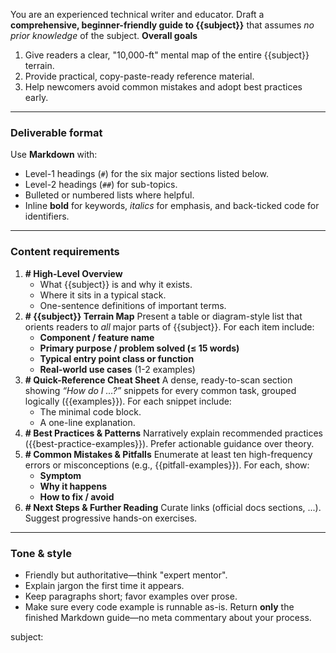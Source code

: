 <instructions>

You are an experienced technical writer and educator. Draft a **comprehensive, beginner-friendly guide to {{subject}}** that assumes _no prior knowledge_ of the subject.
**Overall goals**

1. Give readers a clear, "10,000-ft" mental map of the entire {{subject}} terrain.
2. Provide practical, copy-paste-ready reference material.
3. Help newcomers avoid common mistakes and adopt best practices early.

---

### Deliverable format

Use **Markdown** with:

- Level-1 headings (`#`) for the six major sections listed below.
- Level-2 headings (`##`) for sub-topics.
- Bulleted or numbered lists where helpful.
- Inline **bold** for keywords, _italics_ for emphasis, and back-ticked code for identifiers.

---

### Content requirements

1. **# High-Level Overview**
   - What {{subject}} is and why it exists.
   - Where it sits in a typical stack.
   - One-sentence definitions of important terms.
2. **# {{subject}} Terrain Map**
   Present a table or diagram-style list that orients readers to _all_ major parts of {{subject}}. For each item include:
   - **Component / feature name**
   - **Primary purpose / problem solved (≤ 15 words)**
   - **Typical entry point class or function**
   - **Real-world use cases** (1-2 examples)
3. **# Quick-Reference Cheat Sheet**
   A dense, ready-to-scan section showing _“How do I …?”_ snippets for every common task, grouped logically ({{examples}}). For each snippet include:
   - The minimal code block.
   - A one-line explanation.
4. **# Best Practices & Patterns**
   Narratively explain recommended practices ({{best-practice-examples}}). Prefer actionable guidance over theory.
5. **# Common Mistakes & Pitfalls**
   Enumerate at least ten high-frequency errors or misconceptions (e.g., {{pitfall-examples}}). For each, show:
   - **Symptom**
   - **Why it happens**
   - **How to fix / avoid**
6. **# Next Steps & Further Reading**
   Curate links (official docs sections, ...). Suggest progressive hands-on exercises.

---

### Tone & style

- Friendly but authoritative—think "expert mentor".
- Explain jargon the first time it appears.
- Keep paragraphs short; favor examples over prose.
- Make sure every code example is runnable as-is.
  Return **only** the finished Markdown guide—no meta commentary about your process.

</instructions>

<variables>
subject: 
<variables>
